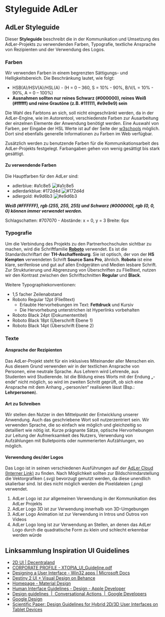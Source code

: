 # Styleguide AdLer

## AdLer Styleguide

Dieser **Styleguide** beschreibt die in der Kommunikation und Umsetzung des AdLer-Projekts zu verwendenden Farben, Typografie, textliche Ansprache von Rezipienten und der Verwendung des Logos.
<!-- JE Satzbau-Vorschlag: Dieser Styleguide beschreibt die für die Kommunikation und Umsetzung des AdLer-Projekts zu verwendenden Farben, die Typografie, die textliche Ansprache der Rezipienten und die Verwendung des Logos.-->
### Farben

Wir verwenden Farben in einem begrenzten Sättigungs- und Helligkeitsbereich. Die Beschränkung lautet, wie folgt:
- HSB(A)/HSV(A)/HSL(A) - (H = 0 – 360, S = 10% - 90%, B/V/L = 10% - 90%, A = 0 – 100%)
- **Ausnahmen sollten nur reines Schwarz (#000000), reines Weiß (#ffffff) und reine Grautöne (z.B. #111111, #e9e9e9) sein**

Die Wahl des Farbtons an sich, soll nicht eingeschränkt werden, da in der AdLer-Engine, wie im Autorentool, verschiedenste Farben zur Ausarbeitung der einzelnen Elemente der Anwendung benötigt werden. Eine Auswahl von Farben, per Eingabe der HSL Werte ist auf der Seite der [w3schools](https://www.w3schools.com/colors/colors_hsl.asp) möglich.
Dort sind ebenfalls generelle Informationen zu Farben im Web verfügbar.

Zusätzlich werden zu benutzende Farben für die Kommunikationsarbeit des AdLer-Projekts festgelegt. Farbangaben gehen von wenig gesättigt bis stark gesättigt.

#### Zu verwendende Farben
Die Hauptfarben für den AdLer sind:

- adlerblue: #a1c8e5 ![#a1c8e5](https://readme-swatches.vercel.app/a1c8e5)
- adlerdarkblue: #172d4d ![#172d4d](https://readme-swatches.vercel.app/172d4d)
- adlergold: #e9d6b3 ![#e9d6b3](https://readme-swatches.vercel.app/e9d6b3)

***Weiß (#FFFFFF), rgb (255, 255, 255) und Schwarz (#000000), rgb (0, 0, 0) können immer verwendet werden.***
<!-- JE Kosistenz: Farbe wird oben reines weiß genannt und mit kleinen fffs - Vorschlag: Einheigliche Benennung und Codewerte für die Farbebn verwenden -->
Schlagschatten: #707070 - Abstände: x = 0, y = 3 Breite: 6px

### Typografie

Um die Verbindung des Projekts zu den Partnerhochschulen sichtbar zu machen, wird die Schriftfamilie [**Roboto**](https://fonts.google.com/specimen/Roboto?query=Roboto) verwendet. Es ist die Standardschriftart der **TH-Aschaffenburg**. Sie ist optisch, der von der **HS Kempten** verwendeten Schrift **Source Sans Pro**, ähnlich. **Roboto** ist eine klare, serifenlose und gut auf allen Endgeräten und Medien lesbare Schrift. Zur Strukturierung und Abgrenzung von Überschriften zu Fließtext, nutzen wir den Kontrast zwischen den Schriftschnitten **Regular** und **Black**.

Weitere Typographiekonventionen:

- 1,5 facher Zeilenabstand
- Roboto Regular 12pt (Fließtext)
    - Erlaubte Hervorhebungen im Text: **Fettdruck** und Kursiv
    - Die Hervorhebung unterstrichen ist Hyperlinks vorbehalten
- Roboto Black 24pt (Dokumententitel)
- Roboto Black 18pt (Überschrift Ebene 1)
- Roboto Black 14pt (Überschrift Ebene 2)

### Texte
#### Ansprache der Rezipienten
Das AdLer-Projekt steht für ein inklusives Miteinander aller Menschen ein. Aus diesem Grund verwenden wir in der textlichen Ansprache von Personen, eine neutrale Sprache. Aus Lehrern wird Lehrende, aus Studenten wird Studierende. Ist die Bildung eines Worts mit der Endung „-ende“ nicht möglich, so wird im zweiten Schritt geprüft, ob sich eine Ansprache mit dem Anhang „-person/en“ realisieren lässt (Bsp.: **Lehrpersonen**).

#### Art zu Schreiben
Wir stellen den Nutzer in den Mittelpunkt der Entwicklung unserer Anwendung. Auch das geschriebene Wort soll nutzerzentriert sein. Wir verwenden Sprache, die so einfach wie möglich und gleichzeitig so detailliert wie nötig ist. Kurze prägnante Sätze, optische Hervorhebungen zur Leitung der Aufmerksamkeit des Nutzers, Verwendung von Aufzählungen mit Bulletpoints oder nummerierten Aufzählungen, wo möglich.
<!-- JE: Schlangensatz:-) Formulierungsvorschlag: Wir stellen den Nutzer in den Mittelpunkt der Entwicklung unserer Anwendung. Auch das geschriebene Wort soll nutzerzentriert sein. Wir verwenden eine Sprache, die so einfach wie möglich und gleichzeitig so detailliert wie nötig ist. Wir setzen kurze, prägnante Sätze und optische Hervorhebungen ein, um die Aufmerksamkeit des Nutzers zu lenken. Wo möglich, verwenden wir Bulletpoints oder nummerierte Aufzählungen.-->


#### Verwendung des/der Logos
Das Logo ist in seinen verschiedenen Ausführungen auf der [AdLer Cloud (Interner Link)](https://cloud.projekt-adler.eu/f/4344) zu finden. Nach Möglichkeit sollten zur Bildschirmdarstellung die Vektorgrafiken (.svg) bevorzugt genutzt werden, da diese unendlich skalierbar sind. Ist dies nicht möglich werden die Pixeldateien (.png) verwendet.

1. AdLer Logo ist zur allgemeinen Verwendung in der Kommunikation des AdLer Projekts
2. AdLer Logo 3D ist zur Verwendung innerhalb von 3D-Umgebungen
3. AdLer Logo Animation ist zur Verwendung in Intros und Outros von Videos
4. AdLer Logo long ist zur Verwendung an Stellen, an denen das AdLer Logo durch die quadratische Form zu klein und schlecht erkennbar werden würde

## Linksammlung Inspiration UI Guidelines
<!-- JE DSGVO: Vielleicht einen Satz einfügen? Vorschlag: "Bitte beachten Sie, dass Sie auf externe Links klicken und unsere Doku verlassen" -->
-   [2D UI | Decentraland](https://docs.decentraland.org/development-guide/onscreen-ui/)
-   [CORPORATE PROFILE - XTOPIA\_UI\_Guideline.pdf](https://developers.xtopia.io/clients/XTOPIA_Developers_0DA0F184-BC10-43F1-9346-83655F63F9B8/contentms/img/doc/XTOPIA_UI_Guideline.pdf)
-   [Designing a User Interface - Win32 apps | Microsoft Docs](https://docs.microsoft.com/en-us/windows/win32/appuistart/designing-a-user-interface)
-   [Destiny 2 UI + Visual Design on Behance](https://www.behance.net/gallery/60073341/Destiny-2-UI-Visual-Design)
-   [Homepage - Material Design](https://material.io/)
-   [Human Interface Guidelines - Design - Apple Developer](https://developer.apple.com/design/human-interface-guidelines/)
-   [Design guidelines  |  Conversational Actions  |  Google Developers](https://developers.google.com/assistant/interactivecanvas/design)
-   [Google Design](https://design.google/)
-   [Scientific Paper: Design Guidelines for Hybrid 2D/3D User Interfaces on Tablet Devices](https://www.researchgate.net/profile/Katri-Salo/publication/236873172_Design_Guidelines_for_Hybrid_2D3D_User_Interfaces_on_Tablet_Devices_-_A_User_Experience_Evaluation/links/54737db70cf29afed60f5533/Design-Guidelines-for-Hybrid-2D-3D-User-Interfaces-on-Tablet-Devices-A-User-Experience-Evaluation.pdf?origin=publication_detail)